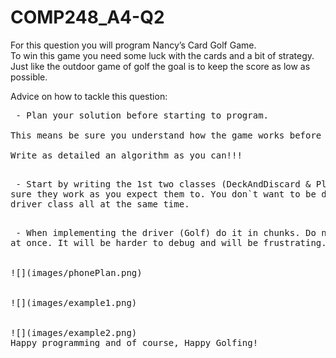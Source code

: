 # COMP248_A4-Q2

For this question you will program Nancy’s Card Golf Game.<br>
To win this game you need some luck with the cards and a bit of strategy.<br>
Just like the outdoor game of golf the goal is to keep the score as low as possible.<br>

Advice on how to tackle this question:<br>
<pre> - Plan your solution before starting to program.<br>
This means be sure you understand how the game works before your program.<br>
Write as detailed an algorithm as you can!!!<br>
<pre> - Start by writing the 1st two classes (DeckAndDiscard & Player) and testing them to make
sure they work as you expect them to. You don`t want to be debugging your classes and your
driver class all at the same time.<br>
<pre> - When implementing the driver (Golf) do it in chunks. Do not implement the entire game all
at once. It will be harder to debug and will be frustrating.


![](images/phonePlan.png)
<br>
![](images/example1.png)
<br>
![](images/example2.png)
Happy programming and of course, Happy Golfing!
